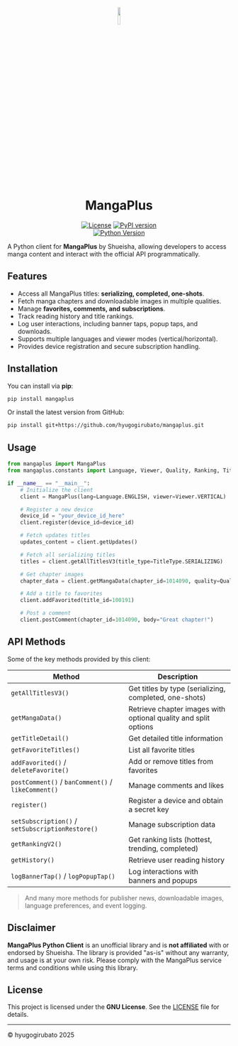 <div align="center">

<img src="https://github.com/hyugogirubato/mangaplus/blob/main/docs/images/MangaPlusProject.png" width="10%">

# MangaPlus

[![License](https://img.shields.io/github/license/hyugogirubato/mangaplus)](https://github.com/hyugogirubato/mangaplus/blob/main/LICENSE)
[![PyPI version](https://img.shields.io/pypi/v/mangaplus.svg)](https://pypi.org/project/mangaplus/)  
[![Python Version](https://img.shields.io/pypi/pyversions/mangaplus.svg)](https://pypi.org/project/mangaplus/)

</div>

A Python client for **MangaPlus** by Shueisha, allowing developers to access manga content and interact with the official API programmatically.

## Features

- Access all MangaPlus titles: **serializing, completed, one-shots**.
- Fetch manga chapters and downloadable images in multiple qualities.
- Manage **favorites, comments, and subscriptions**.
- Track reading history and title rankings.
- Log user interactions, including banner taps, popup taps, and downloads.
- Supports multiple languages and viewer modes (vertical/horizontal).
- Provides device registration and secure subscription handling.

## Installation

You can install via **pip**:

```bash
pip install mangaplus
````

Or install the latest version from GitHub:

```bash
pip install git+https://github.com/hyugogirubato/mangaplus.git
```

## Usage

```python
from mangaplus import MangaPlus
from mangaplus.constants import Language, Viewer, Quality, Ranking, TitleType, PageType

if __name__ == "__main__":
    # Initialize the client
    client = MangaPlus(lang=Language.ENGLISH, viewer=Viewer.VERTICAL)

    # Register a new device
    device_id = "your_device_id_here"
    client.register(device_id=device_id)

    # Fetch updates titles
    updates_content = client.getUpdates()

    # Fetch all serializing titles
    titles = client.getAllTitlesV3(title_type=TitleType.SERIALIZING)

    # Get chapter images
    chapter_data = client.getMangaData(chapter_id=1014090, quality=Quality.SUPER_HIGH)

    # Add a title to favorites
    client.addFavorited(title_id=100191)

    # Post a comment
    client.postComment(chapter_id=1014090, body="Great chapter!")
```

## API Methods

Some of the key methods provided by this client:

| Method                                             | Description                                                     |
|----------------------------------------------------|-----------------------------------------------------------------|
| `getAllTitlesV3()`                                 | Get titles by type (serializing, completed, one-shots)          |
| `getMangaData()`                                   | Retrieve chapter images with optional quality and split options |
| `getTitleDetail()`                                 | Get detailed title information                                  |
| `getFavoriteTitles()`                              | List all favorite titles                                        |
| `addFavorited()` / `deleteFavorite()`              | Add or remove titles from favorites                             |
| `postComment()` / `banComment()` / `likeComment()` | Manage comments and likes                                       |
| `register()`                                       | Register a device and obtain a secret key                       |
| `setSubscription()` / `setSubscriptionRestore()`   | Manage subscription data                                        |
| `getRankingV2()`                                   | Get ranking lists (hottest, trending, completed)                |
| `getHistory()`                                     | Retrieve user reading history                                   |
| `logBannerTap()` / `logPopupTap()`                 | Log interactions with banners and popups                        |

> And many more methods for publisher news, downloadable images, language preferences, and event logging.

## Disclaimer

**MangaPlus Python Client** is an unofficial library and is **not affiliated** with or endorsed by Shueisha. The library is provided "as-is" without any warranty, and usage is at your own risk. Please comply with the MangaPlus service terms and conditions while using this library.

## License

This project is licensed under the **GNU License**. See the [LICENSE](https://github.com/hyugogirubato/mangaplus/blob/main/LICENSE) file for details.

---

© hyugogirubato 2025